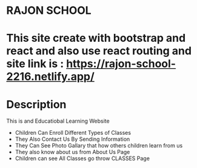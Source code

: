 # RAJON SCHOOL

# This site create with bootstrap and react and also use react routing and site link is : https://rajon-school-2216.netlify.app/

# Description
This is and Educatiobal Learning Website
* Children Can Enroll Different Types of Classes
* They Also Contact Us By Sending Information
* They Can See Photo Gallary that how others children learn from us
* They also know about us from About Us Page
* Children can see All Classes go throw CLASSES Page